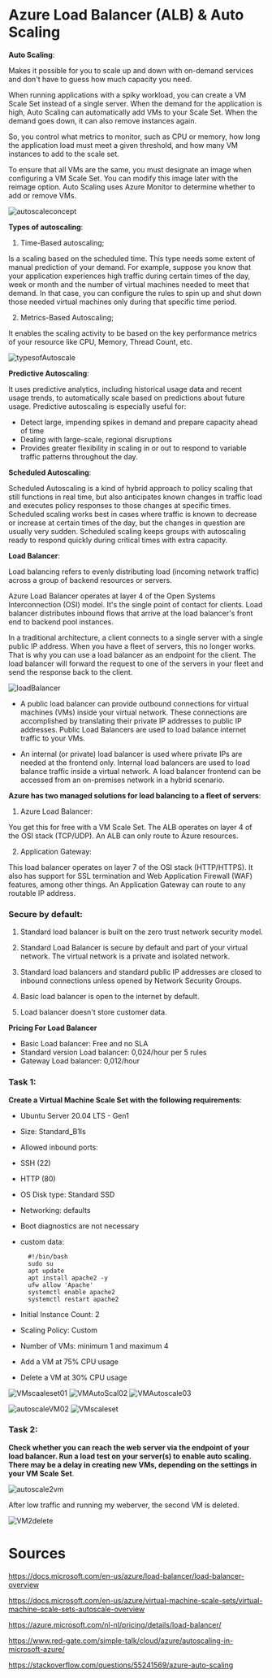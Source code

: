 # Azure Load Balancer (ALB) & Auto Scaling

**Auto Scaling**:

Makes it  possible for you to scale up and down with on-demand services and don't have to guess how much capacity you need.

When running applications with a spiky workload, you can create a VM Scale Set instead of a single server. When the demand for the application is high, Auto Scaling can automatically add VMs to your Scale Set. When the demand goes down, it can also remove instances again.

So, you control what metrics to monitor, such as CPU or memory, how long the application load must meet a given threshold, and how many VM instances to add to the scale set.

To ensure that all VMs are the same, you must designate an image when configuring a VM Scale Set. You can modify this image later with the reimage option. Auto Scaling uses Azure Monitor to determine whether to add or remove VMs.

![autoscaleconcept](../../00_includes/AZ11-autoscaleconcept.png)

**Types of autoscaling**:

1. Time-Based autoscaling;

Is a scaling based on the scheduled time. This type needs some extent of manual prediction of your demand. For example, suppose you know that your application experiences high traffic during certain times of the day, week or month and the number of virtual machines needed to meet that demand. In that case, you can configure the rules to spin up and shut down those needed virtual machines only during that specific time period.

2. Metrics-Based Autoscaling; 

It enables the scaling activity to be based on the key performance metrics of your resource like CPU, Memory, Thread Count, etc.

![typesofAutoscale](../../00_includes/AZ11-autoscale_overview.png)

**Predictive Autoscaling**:

It uses predictive analytics, including historical usage data and recent usage trends, to automatically scale based on predictions about future usage. Predictive autoscaling is especially useful for:

-   Detect large, impending spikes in demand and prepare capacity ahead of time
-   Dealing with large-scale, regional disruptions
-   Provides greater flexibility in scaling in or out to respond to variable traffic patterns throughout the day.

**Scheduled Autoscaling**:

Scheduled Autoscaling is a kind of hybrid approach to policy scaling that still functions in real time, but also anticipates known changes in traffic load and executes policy responses to those changes at specific times. Scheduled scaling works best in cases where traffic is known to decrease or increase at certain times of the day, but the changes in question are usually very sudden. Scheduled scaling keeps groups with autoscaling ready to respond quickly during critical times with extra capacity.

**Load Balancer**:

Load balancing refers to evenly distributing load (incoming network traffic) across a group of backend resources or servers.

Azure Load Balancer operates at layer 4 of the Open Systems Interconnection (OSI) model. It's the single point of contact for clients. Load balancer distributes inbound flows that arrive at the load balancer's front end to backend pool instances. 

In a traditional architecture, a client connects to a single server with a single public IP address. When you have a fleet of servers, this no longer works. That is why you can use a load balancer as an endpoint for the client. The load balancer will forward the request to one of the servers in your fleet and send the response back to the client.

![loadBalancer](../../00_includes/AZ11-Loadbalancer.png)

- A public load balancer can provide outbound connections for virtual machines (VMs) inside your virtual network. These connections are accomplished by translating their private IP addresses to public IP addresses. Public Load Balancers are used to load balance internet traffic to your VMs.

- An internal (or private) load balancer is used where private IPs are needed at the frontend only. Internal load balancers are used to load balance traffic inside a virtual network. A load balancer frontend can be accessed from an on-premises network in a hybrid scenario.

**Azure has two managed solutions for load balancing to a fleet of servers**:

1. Azure Load Balancer: 

You get this for free with a VM Scale Set. The ALB operates on layer 4 of the OSI stack (TCP/UDP). An ALB can only route to Azure resources.

2. Application Gateway: 

This load balancer operates on layer 7 of the OSI stack (HTTP/HTTPS). It also has support for SSL termination and Web Application Firewall (WAF) features, among other things. An Application Gateway can route to any routable IP address.

### Secure by default:

1. Standard load balancer is built on the zero trust network security model.

2. Standard Load Balancer is secure by default and part of your virtual network. The virtual network is a private and isolated network.

3. Standard load balancers and standard public IP addresses are closed to inbound connections unless opened by Network Security Groups.

4. Basic load balancer is open to the internet by default.

5. Load balancer doesn't store customer data.

**Pricing For Load Balancer**

- Basic Load balancer: Free and no SLA
- Standard version Load balancer: 0,024/hour per 5 rules
- Gateway Load balancer: 0,012/hour
### Task 1:

**Create a Virtual Machine Scale Set with the following requirements**:

- Ubuntu Server 20.04 LTS - Gen1
- Size: Standard_B1ls
- Allowed inbound ports:
- SSH (22)
- HTTP (80)
- OS Disk type: Standard SSD
- Networking: defaults
- Boot diagnostics are not necessary
- custom data:

        #!/bin/bash
        sudo su
        apt update
        apt install apache2 -y
        ufw allow 'Apache'
        systemctl enable apache2
        systemctl restart apache2

- Initial Instance Count: 2
- Scaling Policy: Custom

- Number of VMs: minimum 1 and maximum 4
- Add a VM at 75% CPU usage
- Delete a VM at 30% CPU usage


![VMscaaleset01](../../00_includes/AZ11-ASvM01.png)
![VMAutoScal02](../../00_includes/AZ11-ASVM02.png)
![VMAutoscale03](../../00_includes/AZ11-ASVM03.png)

![autoscaleVM02](../../00_includes/AZ11-createVMscaleset02.png)
![VMscaleset](../../00_includes/AZ11-Autoscale01.png)




### Task 2:
**Check whether you can reach the web server via the endpoint of your load balancer.
Run a load test on your server(s) to enable auto scaling. There may be a delay in creating new VMs, depending on the settings in your VM Scale Set**.

![autoscale2vm](../../00_includes/AZ11-autoscalevm02.png)

After low traffic and running my weberver, the second VM is deleted.

![VM2delete](../../00_includes/AZ11-autoscalereducevm2.png)

# Sources

https://docs.microsoft.com/en-us/azure/load-balancer/load-balancer-overview

https://docs.microsoft.com/en-us/azure/virtual-machine-scale-sets/virtual-machine-scale-sets-autoscale-overview

https://azure.microsoft.com/nl-nl/pricing/details/load-balancer/

https://www.red-gate.com/simple-talk/cloud/azure/autoscaling-in-microsoft-azure/

https://stackoverflow.com/questions/55241569/azure-auto-scaling

